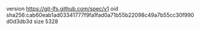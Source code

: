version https://git-lfs.github.com/spec/v1
oid sha256:cab60eab1ad03341777f9fa1fad0a71b55b22098c49a7b55cc30f990d0d3db3d
size 5328
